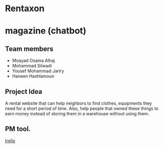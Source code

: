 # Rentaxon

# magazine (chatbot)

## Team members

- Moayad Osama Alhaj
- Mohammad Silwadi
- Yousef Mohammad Jariry
- Haneen Hashlamoun

## Project Idea

A rental website that can help neighbors to find clothes, equipments they need for a short period of time. Also, 
help people that owned these things to earn money instead of storing them in a warehouse without using them.

## PM tool.
[trello](https://trello.com/b/TEUwMKJE/rentaxon)
